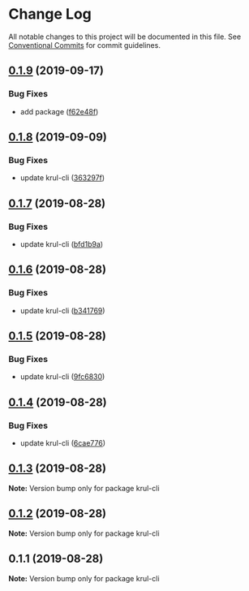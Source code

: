 # Change Log

All notable changes to this project will be documented in this file.
See [Conventional Commits](https://conventionalcommits.org) for commit guidelines.

## [0.1.9](https://github.com/Go7hic/krul-cli/compare/krul-cli@0.1.8...krul-cli@0.1.9) (2019-09-17)


### Bug Fixes

* add package ([f62e48f](https://github.com/Go7hic/krul-cli/commit/f62e48f))





## [0.1.8](https://github.com/Go7hic/krul-cli/compare/krul-cli@0.1.7...krul-cli@0.1.8) (2019-09-09)


### Bug Fixes

* update krul-cli ([363297f](https://github.com/Go7hic/krul-cli/commit/363297f))





## [0.1.7](https://github.com/Go7hic/krul-cli/compare/krul-cli@0.1.6...krul-cli@0.1.7) (2019-08-28)


### Bug Fixes

* update krul-cli ([bfd1b9a](https://github.com/Go7hic/krul-cli/commit/bfd1b9a))





## [0.1.6](https://github.com/Go7hic/krul-cli/compare/krul-cli@0.1.5...krul-cli@0.1.6) (2019-08-28)


### Bug Fixes

* update krul-cli ([b341769](https://github.com/Go7hic/krul-cli/commit/b341769))





## [0.1.5](https://github.com/Go7hic/krul-cli/compare/krul-cli@0.1.4...krul-cli@0.1.5) (2019-08-28)


### Bug Fixes

* update krul-cli ([9fc6830](https://github.com/Go7hic/krul-cli/commit/9fc6830))





## [0.1.4](https://github.com/Go7hic/krul-cli/compare/krul-cli@0.1.3...krul-cli@0.1.4) (2019-08-28)


### Bug Fixes

* update krul-cli ([6cae776](https://github.com/Go7hic/krul-cli/commit/6cae776))





## [0.1.3](https://github.com/Go7hic/krul-cli/compare/krul-cli@0.1.2...krul-cli@0.1.3) (2019-08-28)

**Note:** Version bump only for package krul-cli





## [0.1.2](https://github.com/Go7hic/krul-cli/compare/krul-cli@0.1.1...krul-cli@0.1.2) (2019-08-28)

**Note:** Version bump only for package krul-cli





## 0.1.1 (2019-08-28)

**Note:** Version bump only for package krul-cli
